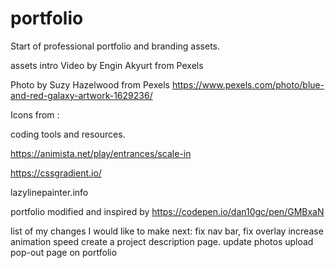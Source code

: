# portfolio
Start of professional portfolio and branding assets. 

assets
intro
Video by Engin Akyurt from Pexels

Photo by Suzy Hazelwood from Pexels
https://www.pexels.com/photo/blue-and-red-galaxy-artwork-1629236/

Icons from : 





coding tools and resources.

https://animista.net/play/entrances/scale-in

https://cssgradient.io/

lazylinepainter.info

portfolio modified and inspired by 
https://codepen.io/dan10gc/pen/GMBxaN

list of my changes I would like to make next:
fix nav bar, 
fix overlay 
increase animation speed
create a project description page. 
update photos
upload
pop-out page on portfolio


